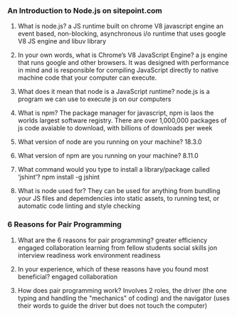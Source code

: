 ### An Introduction to Node.js on sitepoint.com

1. What is node.js?
a JS runtime built on chrome V8 javascript engine 
an event based, non-blocking, asynchronous i/o runtime that uses google V8 JS engine and libuv library 

2. In your own words, what is Chrome’s V8 JavaScript Engine?
a js engine that runs google and other browsers. It was designed with performance in mind and is responsible for compiling JavaScript directly to native machine code that your computer can execute.

3. What does it mean that node is a JavaScript runtime?
node.js is a program we can use to execute js on our computers 

4. What is npm?
The package manager for javascript, npm is laos the worlds largest software registry. There are over 1,000,000 packages of js code avaiable to download, with billions of downloads per week

5. What version of node are you running on your machine?
18.3.0

6. What version of npm are you running on your machine?
8.11.0

7. What command would you type to install a library/package called ‘jshint’?
npm install -g jshint

8. What is node used for?
They can be used for anything from bundling your JS files and depemdencies into static assets, to running test, or automatic code linting and style checking 

### 6 Reasons for Pair Programming

1. What are the 6 reasons for pair programming?
greater efficiency 
engaged collaboration
learning from fellow students
social skills
jon interview readiness
work environment readiness

2. In your experience, which of these reasons have you found most beneficial?
engaged collaboration 

3. How does pair programming work?
Involves 2 roles, the driver (the one typing and handling the "mechanics" of coding) and the navigator (uses their words to guide the driver but does not touch the computer)